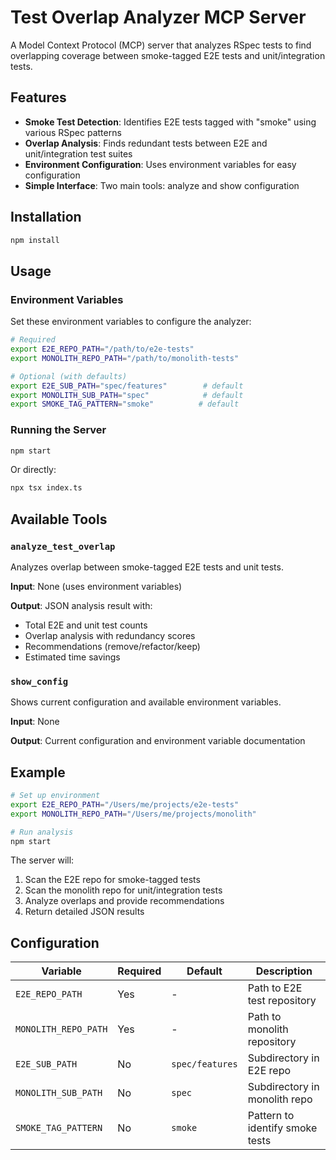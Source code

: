 # Test Overlap Analyzer MCP Server

A Model Context Protocol (MCP) server that analyzes RSpec tests to find overlapping coverage between smoke-tagged E2E tests and unit/integration tests.

## Features

- **Smoke Test Detection**: Identifies E2E tests tagged with "smoke" using various RSpec patterns
- **Overlap Analysis**: Finds redundant tests between E2E and unit/integration test suites
- **Environment Configuration**: Uses environment variables for easy configuration
- **Simple Interface**: Two main tools: analyze and show configuration

## Installation

```bash
npm install
```

## Usage

### Environment Variables

Set these environment variables to configure the analyzer:

```bash
# Required
export E2E_REPO_PATH="/path/to/e2e-tests"
export MONOLITH_REPO_PATH="/path/to/monolith-tests"

# Optional (with defaults)
export E2E_SUB_PATH="spec/features"        # default
export MONOLITH_SUB_PATH="spec"            # default  
export SMOKE_TAG_PATTERN="smoke"          # default
```

### Running the Server

```bash
npm start
```

Or directly:

```bash
npx tsx index.ts
```

## Available Tools

### `analyze_test_overlap`

Analyzes overlap between smoke-tagged E2E tests and unit tests.

**Input**: None (uses environment variables)

**Output**: JSON analysis result with:
- Total E2E and unit test counts
- Overlap analysis with redundancy scores
- Recommendations (remove/refactor/keep)
- Estimated time savings

### `show_config`

Shows current configuration and available environment variables.

**Input**: None

**Output**: Current configuration and environment variable documentation

## Example

```bash
# Set up environment
export E2E_REPO_PATH="/Users/me/projects/e2e-tests"
export MONOLITH_REPO_PATH="/Users/me/projects/monolith"

# Run analysis
npm start
```

The server will:
1. Scan the E2E repo for smoke-tagged tests
2. Scan the monolith repo for unit/integration tests  
3. Analyze overlaps and provide recommendations
4. Return detailed JSON results

## Configuration

| Variable | Required | Default | Description |
|----------|----------|---------|-------------|
| `E2E_REPO_PATH` | Yes | - | Path to E2E test repository |
| `MONOLITH_REPO_PATH` | Yes | - | Path to monolith repository |
| `E2E_SUB_PATH` | No | `spec/features` | Subdirectory in E2E repo |
| `MONOLITH_SUB_PATH` | No | `spec` | Subdirectory in monolith repo |
| `SMOKE_TAG_PATTERN` | No | `smoke` | Pattern to identify smoke tests | 